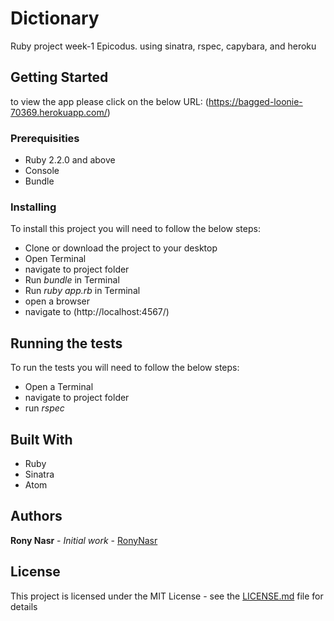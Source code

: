 # Dictionary
Ruby project week-1 Epicodus. using sinatra, rspec, capybara, and heroku

## Getting Started

to view the app please click on the below URL:
(https://bagged-loonie-70369.herokuapp.com/)

### Prerequisities

* Ruby 2.2.0 and above
* Console
* Bundle

### Installing

To install this project you will need to follow the below steps:

* Clone or download the project to your desktop
* Open Terminal
* navigate to project folder
* Run _bundle_ in Terminal
* Run _ruby app.rb_ in Terminal
* open a browser
* navigate to (http://localhost:4567/)

## Running the tests

To run the tests you will need to follow the below steps:

* Open a Terminal
* navigate to project folder
* run _rspec_

## Built With

* Ruby
* Sinatra
* Atom

## Authors

**Rony Nasr** - *Initial work* - [RonyNasr](https://github.com/RonyNasr)

## License

This project is licensed under the MIT License - see the [LICENSE.md](LICENSE.md) file for details
